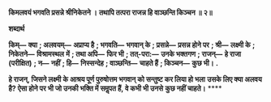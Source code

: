 **किमलवयं भगवति प्रसन्ने श्रीनिकेतने ।** **तथापि तत्परा राजन्न हि वाञ्छन्ति किञ्चन ॥ २॥** 

**शब्दार्थ** 

**किम्—** **क्या** **; अलवयम्—** **अप्राप्य है** **; भगवति—** **भगवान् के** **; प्रसन्ने—** **प्रसन्न होने पर** **; श्री—** **लक्ष्मी के** **; निकेतने—** **विश्रामस्थल** **में** **; तथा अपि—** **फिर भी** **; तत्-परा:—** **उनके भक्तगण** **; राजन्—** **हे राजा (परीक्षित)** **; न—** **नहीं** **; हि—** **निस्सन्देह** **; वाञ्छन्ति—** **चाहते हैं** **; किञ्चन—** **कुछ भी।** **.** 

**हे राजन्, जिसने लक्ष्मी के आश्रय पूर्ण पुरुषोत्तम भगवान् को सन्तुष्ट कर लिया हो भला** **उसके लिए क्या अलवय है? ऐसा होने पर भी जो उनकी भक्ति में समॢपत हैं, वे कभी भी उनसे** **कुछ नहीं चाहते।** **** 